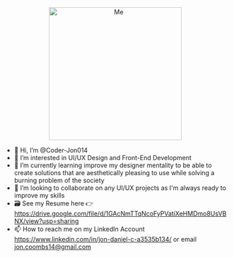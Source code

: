 <div align="center">
  <img src="https://github.com/Coder-Jon014/Coder-Jon014/assets/71227832/23f2162a-cddf-4b9b-9564-ca8e5a1c421d" alt="Me" width="300">
</div>

- 👋 Hi, I’m @Coder-Jon014
- 👀 I’m interested in UI/UX Design and Front-End Development
- 🌱 I’m currently learning improve my designer mentality to be able to create solutions that are aesthetically pleasing to use while solving a burning problem of the society
- 💞️ I’m looking to collaborate on any UI/UX projects as I'm always ready to improve my skills
- 🗃️ See my Resume here 👉 https://drive.google.com/file/d/1GAcNmTTqNcoFyPVatiXeHMDmo8UsVBNX/view?usp=sharing
- 📫 How to reach me on my LinkedIn Account https://www.linkedin.com/in/jon-daniel-c-a3535b134/ or email jon.coombs14@gmail.com 

<!---
Coder-Jon014/Coder-Jon014 is a ✨ special ✨ repository because its `README.md` (this file) appears on your GitHub profile.
You can click the Preview link to take a look at your changes.
--->

